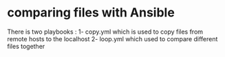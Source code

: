 # comparing files with Ansible
There is two playbooks : 1- copy.yml which is used to copy files from remote hosts to the localhost
                         2- loop.yml which used to compare different files together

